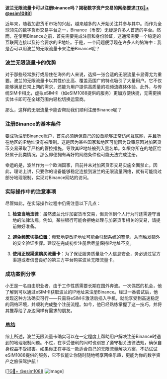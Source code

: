 **波兰无限流量卡可以注册binance吗？揭秘数字资产交易的网络要求[[TG💪+ @esim1088](https://t.me/s/esim1088)]**

近年来，随着加密货币市场的兴起，越来越多的人开始关注并参与其中。而作为全球领先的数字货币交易平台之一，Binance（币安）无疑是许多人首选的平台。然而，在使用Binance之前，首先需要完成注册和身份验证，这通常需要一个稳定的互联网连接以及符合要求的IP地址。于是，一个问题便浮现在许多人的脑海中：我是否可以用波兰的无限流量卡来注册Binance呢？

### 波兰无限流量卡的优势

对于那些经常旅行或居住在海外的人来说，选择一张合适的无限流量卡显得尤为重要。波兰的无限流量卡以其性价比高、覆盖范围广的特点吸引了大量用户。它不仅能够满足日常上网的需求，还能为用户提供高质量的视频流媒体体验。此外，与传统SIM卡相比，虚拟eSIM卡（如eSIM1088提供的服务）更加方便快捷，无需更换实体卡即可在全球范围内轻松切换运营商。

那么，这样的无限流量卡能否帮助我们顺利注册Binance呢？

### 注册Binance的基本条件

要成功注册Binance账户，首先必须确保自己的设备能够正常访问互联网，并且所在地区的IP地址没有被限制。这是因为某些国家和地区可能因为政策原因对加密货币交易采取了严格的管控措施，导致其IP地址被列入黑名单。如果你所在的地区恰好属于此类情况，那么即便拥有再好的网络条件也可能无法完成注册。

幸运的是，波兰作为一个欧洲国家，目前并未对加密货币交易实施全面禁止。因此，理论上讲，只要你的设备能够稳定连接到波兰的无限流量网络，就有可能绕过部分地理限制，实现对Binance网站的访问。

### 实际操作中的注意事项

尽管如此，在实际操作过程中仍需注意以下几点：

1. **检查当地法律**：虽然波兰允许加密货币交易，但具体到个人行为时还需遵守当地的法律法规。例如，某些银行可能会拒绝处理与加密货币相关的交易，请提前做好准备。
   
2. **避免频繁切换位置**：频繁地更改IP地址可能会引起系统的警觉，从而触发额外的安全验证步骤。建议在完成初步注册后尽量保持IP地址不变。

3. **使用正规渠道购买流量卡**：为了保证服务质量及个人信息安全，务必通过官方渠道或者信誉良好的第三方平台购买波兰无限流量卡。

### 成功案例分享

小王是一名自由职业者，由于工作性质需要长期在国外奔波。一次偶然的机会，他了解到可以通过eSIM卡获取波兰的IP地址来注册Binance。经过一番尝试后，他发现这种方法确实可行——只需将eSIM卡激活后插入手机，就能享受到高速稳定的网络环境，并顺利完成整个注册流程。如今，他已经熟练掌握了这一技巧，并将其推荐给了身边同样有需求的朋友。

### 总结

综上所述，波兰无限流量卡确实可以在一定程度上帮助用户解决注册Binance时遇到的地理限制问题。不过，在享受便利的同时也别忘了遵守相关法律法规，确保自身权益不受损害。如果你正在寻找一款适合自己的无限流量解决方案，不妨试试eSIM1088提供的服务，它不仅能让你随时随地畅享网络乐趣，更能为你的数字资产之旅保驾护航！

[[TG💪+ @esim1088](https://t.me/s/esim1088) ![Image](https://i.postimg.cc/4NQfJmqS/Snipaste-2025-05-13-00-14-12.png)]